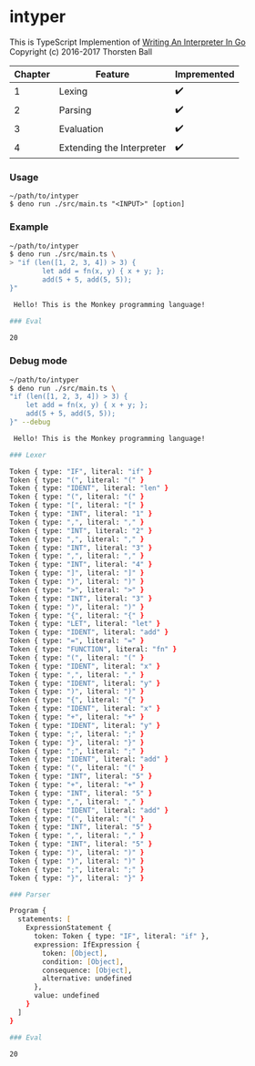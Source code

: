 # intyper

This is TypeScript Implemention of
[Writing An Interpreter In Go](https://interpreterbook.com/)\
Copyright (c) 2016-2017 Thorsten Ball

| Chapter | Feature                   | Impremented |
| ------- | ------------------------- | ----------- |
| 1       | Lexing                    | ✔️           |
| 2       | Parsing                   | ✔️           |
| 3       | Evaluation                | ✔️           |
| 4       | Extending the Interpreter | ✔️           |

### Usage

```
~/path/to/intyper 
$ deno run ./src/main.ts "<INPUT>" [option]
```

### Example

```zsh
~/path/to/intyper 
$ deno run ./src/main.ts \
> "if (len([1, 2, 3, 4]) > 3) {
        let add = fn(x, y) { x + y; };
        add(5 + 5, add(5, 5));
}"

 Hello! This is the Monkey programming language! 

### Eval 

20
```

### Debug mode

```zsh
~/path/to/intyper 
$ deno run ./src/main.ts \        
"if (len([1, 2, 3, 4]) > 3) {
    let add = fn(x, y) { x + y; };
    add(5 + 5, add(5, 5));
}" --debug

 Hello! This is the Monkey programming language! 

### Lexer 

Token { type: "IF", literal: "if" }
Token { type: "(", literal: "(" }
Token { type: "IDENT", literal: "len" }
Token { type: "(", literal: "(" }
Token { type: "[", literal: "[" }
Token { type: "INT", literal: "1" }
Token { type: ",", literal: "," }
Token { type: "INT", literal: "2" }
Token { type: ",", literal: "," }
Token { type: "INT", literal: "3" }
Token { type: ",", literal: "," }
Token { type: "INT", literal: "4" }
Token { type: "]", literal: "]" }
Token { type: ")", literal: ")" }
Token { type: ">", literal: ">" }
Token { type: "INT", literal: "3" }
Token { type: ")", literal: ")" }
Token { type: "{", literal: "{" }
Token { type: "LET", literal: "let" }
Token { type: "IDENT", literal: "add" }
Token { type: "=", literal: "=" }
Token { type: "FUNCTION", literal: "fn" }
Token { type: "(", literal: "(" }
Token { type: "IDENT", literal: "x" }
Token { type: ",", literal: "," }
Token { type: "IDENT", literal: "y" }
Token { type: ")", literal: ")" }
Token { type: "{", literal: "{" }
Token { type: "IDENT", literal: "x" }
Token { type: "+", literal: "+" }
Token { type: "IDENT", literal: "y" }
Token { type: ";", literal: ";" }
Token { type: "}", literal: "}" }
Token { type: ";", literal: ";" }
Token { type: "IDENT", literal: "add" }
Token { type: "(", literal: "(" }
Token { type: "INT", literal: "5" }
Token { type: "+", literal: "+" }
Token { type: "INT", literal: "5" }
Token { type: ",", literal: "," }
Token { type: "IDENT", literal: "add" }
Token { type: "(", literal: "(" }
Token { type: "INT", literal: "5" }
Token { type: ",", literal: "," }
Token { type: "INT", literal: "5" }
Token { type: ")", literal: ")" }
Token { type: ")", literal: ")" }
Token { type: ";", literal: ";" }
Token { type: "}", literal: "}" }

### Parser 

Program {
  statements: [
    ExpressionStatement {
      token: Token { type: "IF", literal: "if" },
      expression: IfExpression {
        token: [Object],
        condition: [Object],
        consequence: [Object],
        alternative: undefined
      },
      value: undefined
    }
  ]
}

### Eval 

20
```
